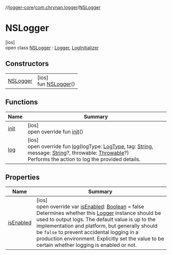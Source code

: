 //[logger-core](../../../index.md)/[com.chrynan.logger](../index.md)/[NSLogger](index.md)

# NSLogger

[ios]\
open class [NSLogger](index.md) : [Logger](../../../../logger-core/logger-core/com.chrynan.logger/-logger/index.md), [LogInitializer](../../../../logger-core/logger-core/com.chrynan.logger/-log-initializer/index.md)

## Constructors

| | |
|---|---|
| [NSLogger](-n-s-logger.md) | [ios]<br>fun [NSLogger](-n-s-logger.md)() |

## Functions

| Name | Summary |
|---|---|
| [init](init.md) | [ios]<br>open override fun [init](init.md)() |
| [log](log.md) | [ios]<br>open override fun [log](log.md)(logType: [LogType](../../../../logger-core/logger-core/com.chrynan.logger/-log-type/index.md), tag: [String](https://kotlinlang.org/api/latest/jvm/stdlib/kotlin/-string/index.html), message: [String](https://kotlinlang.org/api/latest/jvm/stdlib/kotlin/-string/index.html)?, throwable: [Throwable](https://kotlinlang.org/api/latest/jvm/stdlib/kotlin/-throwable/index.html)?)<br>Performs the action to log the provided details. |

## Properties

| Name | Summary |
|---|---|
| [isEnabled](is-enabled.md) | [ios]<br>open override var [isEnabled](is-enabled.md): [Boolean](https://kotlinlang.org/api/latest/jvm/stdlib/kotlin/-boolean/index.html) = false<br>Determines whether this [Logger](../../../../logger-core/logger-core/com.chrynan.logger/-logger/index.md) instance should be used to output logs. The default value is up to the implementation and platform, but generally should be `false` to prevent accidental logging in a production environment. Explicitly set the value to be certain whether logging is enabled or not. |
